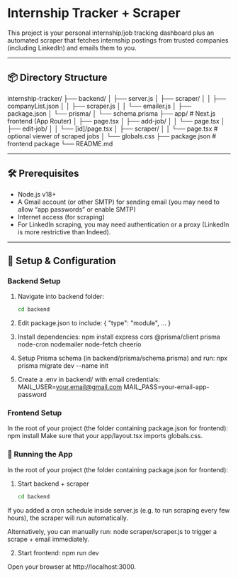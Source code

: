 # Internship Tracker + Scraper

This project is your personal internship/job tracking dashboard plus an automated scraper that fetches internship postings from trusted companies (including LinkedIn) and emails them to you.

---

## 📦 Directory Structure

internship-tracker/
├── backend/
│ ├── server.js
│ ├── scraper/
│ │ ├── companyList.json
│ │ ├── scraper.js
│ │ └── emailer.js
│ ├── package.json
│ └── prisma/
│ └── schema.prisma
├── app/ # Next.js frontend (App Router)
│ ├── page.tsx
│ ├── add-job/
│ │ └── page.tsx
│ ├── edit-job/
│ │ └── [id]/page.tsx
│ ├── scraper/
│ │ └── page.tsx # optional viewer of scraped jobs
│ └── globals.css
├── package.json # frontend package
└── README.md


---

## 🛠 Prerequisites

- Node.js v18+  
- A Gmail account (or other SMTP) for sending email (you may need to allow “app passwords” or enable SMTP)  
- Internet access (for scraping)  
- For LinkedIn scraping, you may need authentication or a proxy (LinkedIn is more restrictive than Indeed).

---

## 🔧 Setup & Configuration

### Backend Setup

1. Navigate into backend folder:

   ```bash
   cd backend

2. Edit package.json to include:
    {
        "type": "module",
        ...
    }

3. Install dependencies:
    npm install express cors @prisma/client prisma node-cron nodemailer node-fetch cheerio

4. Setup Prisma schema (in backend/prisma/schema.prisma) and run:
    npx prisma migrate dev --name init

5. Create a .env in backend/ with email credentials:
    MAIL_USER=your.email@gmail.com
    MAIL_PASS=your-email-app-password

### Frontend Setup

In the root of your project (the folder containing package.json for frontend):
    npm install
Make sure that your app/layout.tsx imports globals.css.

### 🚀 Running the App

In the root of your project (the folder containing package.json for frontend):

1. Start backend + scraper

   ```bash
   cd backend
If you added a cron schedule inside server.js (e.g. to run scraping every few hours), the scraper will run automatically.

Alternatively, you can manually run:
    node scraper/scraper.js
to trigger a scrape + email immediately.

2. Start frontend:
    npm run dev

Open your browser at http://localhost:3000.
